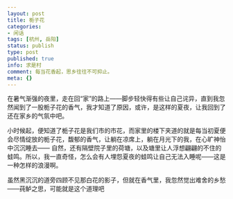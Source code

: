 ```yaml
---
layout: post
title: 栀子花
categories:
- 闲话
tags: [杭州, 岳阳]
status: publish
type: post
published: true
info: 求是村
comment: 每当花香起，思乡往往不可抑止。
meta: {}
---
```



在暑气渐强的夜里，走在回“家”的路上——脚步轻快得有些让自己诧异，直到我忽然闻到了一股栀子花的香气，我才知道了原因，或许，是这样的夏夜，让我回到了还在家乡的气氛中吧。

小时候起，便知道了栀子花是我们市的市花，而家里的楼下夹道的就是每当初夏便会尽情绽放的栀子花，馥郁的香气，让躺在凉席上，躺在月光下的我，在心旷神怡中沉沉睡去—— 自然，还有隔壁院子里的荷塘，以及塘里让人浮想翩翩的不住的蛙鸣。所以，我一直奇怪，怎么会有人埋怨夏夜的蛙鸣让自己无法入睡呢——这是一种怎样的浪漫啊。

虽然黑沉沉的道旁四顾不见那白花的影子，但就在香气里，我忽然觉出难舍的乡愁——莼鲈之思，可能就是这个道理吧
